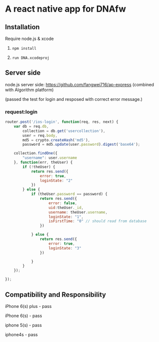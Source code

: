 # A react native app for DNAfw

## Installation
Require node.js & xcode

1. `npm install`

2. `run DNA.xcodeproj`

## Server side

node.js server side: https://github.com/fangwei716/ap-express (combined with Algorithm platform)

(passed the test for login and resposed with correct error message.)

### request:login  

```javascript
router.post('/ios-login', function(req, res, next) {
	var db = req.db,
		collection = db.get('usercollection'),
		user = req.body,
		md5 = crypto.createHash('md5'),
		password = md5.update(user.password).digest('base64');

	collection.findOne({
		"username": user.username
	}, function(err, theUser) {
		if (!theUser) {
			return res.send({
				error: true,
				loginState: "2"
			})
		} else {
			if (theUser.password == password) {
				return res.send({
					error: false,
					uid:theUser._id,
					username: theUser.username,
					loginState: "1",
					isFirstTime: "0" // should read from database
				})

			} else {
				return res.send({
					error: true,
					loginState: "3"
				})

			}
		}
	});

});
```

## Compatibility and Responsibility

iPhone 6(s) plus - pass

iPhone 6(s) - pass

iphone 5(s) - pass

iphone4s - pass
